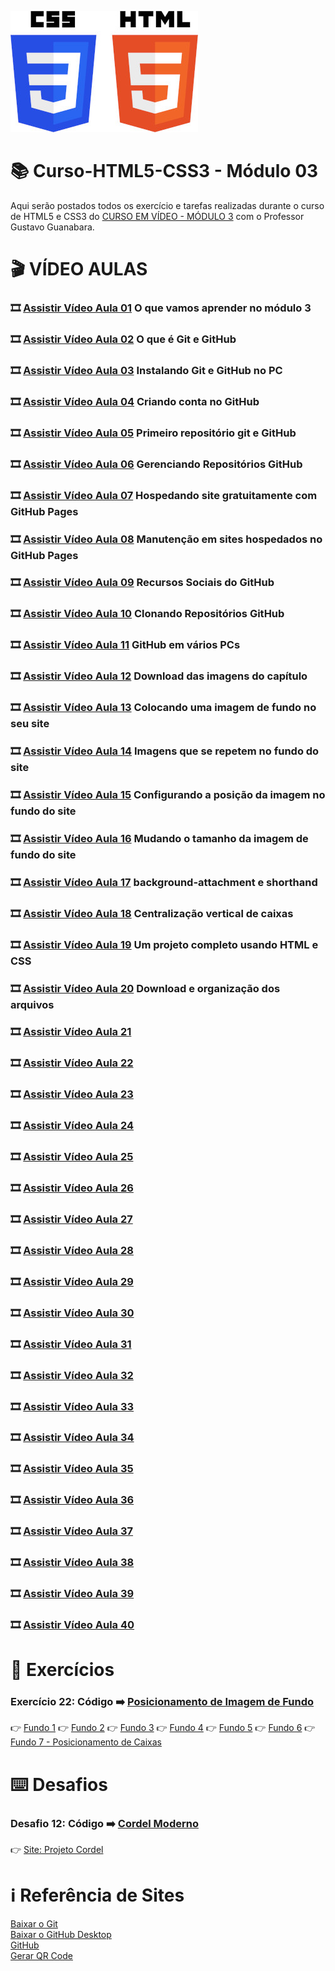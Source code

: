 ![image](https://github.com/ArgemiroC/Curso-Html5-Css3/blob/main/html-css/Modulo%201/imagens-extras/CSS3_and_HTML5-300.jpg)

# :books: Curso-HTML5-CSS3 - Módulo 03

Aqui serão postados todos os exercício e tarefas realizadas durante o curso de HTML5 e CSS3 do [CURSO EM VÍDEO - MÓDULO 3](https://www.youtube.com/playlist?list=PLHz_AreHm4dmcAviDwiGgHbeEJToxbOpZ) com o Professor Gustavo Guanabara.

# :clapper: VÍDEO AULAS
### :film_strip: [Assistir Vídeo Aula 01](https://www.youtube.com/watch?v=ofFgnDtn_1c&list=PLHz_AreHm4dmcAviDwiGgHbeEJToxbOpZ&index=1) O que vamos aprender no módulo 3<br>
### :film_strip: [Assistir Vídeo Aula 02](https://www.youtube.com/watch?v=GDGMf2bnHlE&list=PLHz_AreHm4dmcAviDwiGgHbeEJToxbOpZ&index=2) O que é Git e GitHub<br>
### :film_strip: [Assistir Vídeo Aula 03](https://www.youtube.com/watch?v=NgWExh3bswg&list=PLHz_AreHm4dmcAviDwiGgHbeEJToxbOpZ&index=3) Instalando Git e GitHub no PC<br>
### :film_strip: [Assistir Vídeo Aula 04](https://www.youtube.com/watch?v=1QTi8nIlK1o&list=PLHz_AreHm4dmcAviDwiGgHbeEJToxbOpZ&index=4) Criando conta no GitHub<br> 
### :film_strip: [Assistir Vídeo Aula 05](https://www.youtube.com/watch?v=P0Hvrf8T3zo&list=PLHz_AreHm4dmcAviDwiGgHbeEJToxbOpZ&index=5) Primeiro repositório git e GitHub<br>
### :film_strip: [Assistir Vídeo Aula 06](https://www.youtube.com/watch?v=Sbcu_GuySjo&list=PLHz_AreHm4dmcAviDwiGgHbeEJToxbOpZ&index=6) Gerenciando Repositórios GitHub<br>
### :film_strip: [Assistir Vídeo Aula 07](https://www.youtube.com/watch?v=_jI3782DGDc&list=PLHz_AreHm4dmcAviDwiGgHbeEJToxbOpZ&index=7) Hospedando site gratuitamente com GitHub Pages<br>
### :film_strip: [Assistir Vídeo Aula 08](https://www.youtube.com/watch?v=ejQwG2cvWxg&list=PLHz_AreHm4dmcAviDwiGgHbeEJToxbOpZ&index=8) Manutenção em sites hospedados no GitHub Pages<br>
### :film_strip: [Assistir Vídeo Aula 09](https://www.youtube.com/watch?v=g5orqzMzwkY&list=PLHz_AreHm4dmcAviDwiGgHbeEJToxbOpZ&index=9) Recursos Sociais do GitHub<br>
### :film_strip: [Assistir Vídeo Aula 10](https://www.youtube.com/watch?v=sRBSr9X5nAQ&list=PLHz_AreHm4dmcAviDwiGgHbeEJToxbOpZ&index=10) Clonando Repositórios GitHub<br>
### :film_strip: [Assistir Vídeo Aula 11](https://www.youtube.com/watch?v=c-MATEcIuPQ&list=PLHz_AreHm4dmcAviDwiGgHbeEJToxbOpZ&index=11) GitHub em vários PCs<br>
### :film_strip: [Assistir Vídeo Aula 12](https://www.youtube.com/watch?v=sms5H5cKDy4&list=PLHz_AreHm4dmcAviDwiGgHbeEJToxbOpZ&index=12) Download das imagens do capítulo<br>
### :film_strip: [Assistir Vídeo Aula 13](https://www.youtube.com/watch?v=9hV5oXi80-A&list=PLHz_AreHm4dmcAviDwiGgHbeEJToxbOpZ&index=13) Colocando uma imagem de fundo no seu site<br>
### :film_strip: [Assistir Vídeo Aula 14](https://www.youtube.com/watch?v=_5KoMUMCTG0&list=PLHz_AreHm4dmcAviDwiGgHbeEJToxbOpZ&index=14) Imagens que se repetem no fundo do site<br>
### :film_strip: [Assistir Vídeo Aula 15](https://www.youtube.com/watch?v=RpcmGqvzWxQ&list=PLHz_AreHm4dmcAviDwiGgHbeEJToxbOpZ&index=15) Configurando a posição da imagem no fundo do site<br>
### :film_strip: [Assistir Vídeo Aula 16](https://www.youtube.com/watch?v=lNaoi5AUCsc&list=PLHz_AreHm4dmcAviDwiGgHbeEJToxbOpZ&index=16) Mudando o tamanho da imagem de fundo do site<br>
### :film_strip: [Assistir Vídeo Aula 17](https://www.youtube.com/watch?v=PzJwwA6LVts&list=PLHz_AreHm4dmcAviDwiGgHbeEJToxbOpZ&index=17) background-attachment e shorthand<br>
### :film_strip: [Assistir Vídeo Aula 18](https://www.youtube.com/watch?v=-w0Qo_qQiRg&list=PLHz_AreHm4dmcAviDwiGgHbeEJToxbOpZ&index=18) Centralização vertical de caixas<br>
### :film_strip: [Assistir Vídeo Aula 19](https://www.youtube.com/watch?v=cz7AoKGcwlY&list=PLHz_AreHm4dmcAviDwiGgHbeEJToxbOpZ&index=19) Um projeto completo usando HTML e CSS<br>
### :film_strip: [Assistir Vídeo Aula 20](https://www.youtube.com/watch?v=V8kF1WZisbg&list=PLHz_AreHm4dmcAviDwiGgHbeEJToxbOpZ&index=20) Download e organização dos arquivos<br>
### :film_strip: [Assistir Vídeo Aula 21]() <br>
### :film_strip: [Assistir Vídeo Aula 22]() <br>
### :film_strip: [Assistir Vídeo Aula 23]() <br>
### :film_strip: [Assistir Vídeo Aula 24]() <br>
### :film_strip: [Assistir Vídeo Aula 25]() <br>
### :film_strip: [Assistir Vídeo Aula 26]() <br>
### :film_strip: [Assistir Vídeo Aula 27]() <br>
### :film_strip: [Assistir Vídeo Aula 28]() <br>
### :film_strip: [Assistir Vídeo Aula 29]() <br>
### :film_strip: [Assistir Vídeo Aula 30]() <br>
### :film_strip: [Assistir Vídeo Aula 31]() <br>
### :film_strip: [Assistir Vídeo Aula 32]() <br>
### :film_strip: [Assistir Vídeo Aula 33]() <br>
### :film_strip: [Assistir Vídeo Aula 34]() <br>
### :film_strip: [Assistir Vídeo Aula 35]() <br>
### :film_strip: [Assistir Vídeo Aula 36]() <br>
### :film_strip: [Assistir Vídeo Aula 37]() <br>
### :film_strip: [Assistir Vídeo Aula 38]() <br>
### :film_strip: [Assistir Vídeo Aula 39]() <br>
### :film_strip: [Assistir Vídeo Aula 40]() <br>

# :scroll: Exercícios

### Exercício 22: Código :arrow_right: [Posicionamento de Imagem de Fundo](https://github.com/ArgemiroC/Curso-Html5-Css3/tree/main/html-css/Modulo%203/exercicios/ex022)<br>
:point_right: [Fundo 1](https://argemiroc.github.io/Curso-Html5-Css3/html-css/Modulo%203/exercicios/ex022/fundo001.html)
:point_right: [Fundo 2](https://argemiroc.github.io/Curso-Html5-Css3/html-css/Modulo%203/exercicios/ex022/fundo002.html)
:point_right: [Fundo 3](https://argemiroc.github.io/Curso-Html5-Css3/html-css/Modulo%203/exercicios/ex022/fundo003.html)
:point_right: [Fundo 4](https://argemiroc.github.io/Curso-Html5-Css3/html-css/Modulo%203/exercicios/ex022/fundo004.html)
:point_right: [Fundo 5](https://argemiroc.github.io/Curso-Html5-Css3/html-css/Modulo%203/exercicios/ex022/fundo005.html)
:point_right: [Fundo 6](https://argemiroc.github.io/Curso-Html5-Css3/html-css/Modulo%203/exercicios/ex022/fundo006.html)
:point_right: [Fundo 7 - Posicionamento de Caixas](https://argemiroc.github.io/Curso-Html5-Css3/html-css/Modulo%203/exercicios/ex022/fundo007.html)<br>

# :keyboard: Desafios
### Desafio 12: Código :arrow_right: [Cordel Moderno](https://github.com/ArgemiroC/Curso-Html5-Css3/tree/main/html-css/Modulo%203/Desafios/d012)<br>
:point_right: [Site: Projeto Cordel](https://argemiroc.github.io/projeto-cordel/)<br>

# :information_source: Referência de Sites
[Baixar o Git](https://git-scm.com/)<br>
[Baixar o GitHub Desktop](https://desktop.github.com/)<br>
[GitHub](https://github.com/)<br>
[Gerar QR Code](https://br.qr-code-generator.com/)<br>
